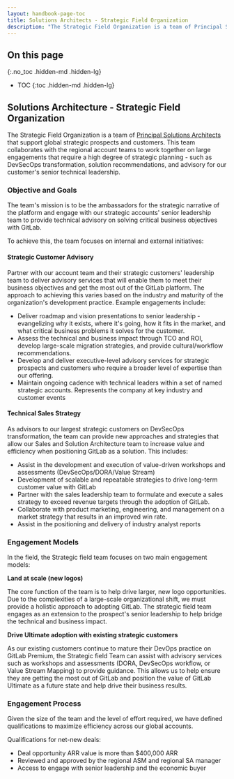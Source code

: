 ```yaml
---
layout: handbook-page-toc
title: Solutions Architects - Strategic Field Organization
description: "The Strategic Field Organization is a team of Principal Solutions Architects that support global strategic sales opportunities and customers."
---
```

## On this page
{:.no_toc .hidden-md .hidden-lg}

- TOC
{:toc .hidden-md .hidden-lg}

## Solutions Architecture - Strategic Field Organization

The Strategic Field Organization is a team of [Principal Solutions Architects](/job-families/sales/solutions-architect/#principal-solutions-architect-responsibilities) that support global strategic prospects and customers. This team collaborates with the regional account teams to work together on large engagements that require a high degree of strategic planning - such as DevSecOps transformation, solution recommendations, and advisory for our customer's senior technical leadership.

### Objective and Goals

The team's mission is to be the ambassadors for the strategic narrative of the platform and engage with our strategic accounts' senior leadership team to provide technical advisory on solving critical business objectives with GitLab.

To achieve this, the team focuses on internal and external initiatives:

#### Strategic Customer Advisory
Partner with our account team and their strategic customers' leadership team to deliver advisory services that will enable them to meet their business objectives and get the most out of the GitLab platform. The approach to achieving this varies based on the industry and maturity of the organization's development practice. Example engagements include:
* Deliver roadmap and vision presentations to senior leadership - evangelizing why it exists, where it's going, how it fits in the market, and what critical business problems it solves for the customer. 
* Assess the technical and business impact through TCO and ROI, develop large-scale migration strategies, and provide cultural/workflow recommendations.
* Develop and deliver executive-level advisory services for strategic prospects and customers who require a broader level of expertise than our offering.
* Maintain ongoing cadence with technical leaders within a set of named strategic accounts.
Represents the company at key industry and customer events

#### Technical Sales Strategy
As advisors to our largest strategic customers on DevSecOps transformation, the team can provide new approaches and strategies that allow our Sales and Solution Architecture team to increase value and efficiency when positioning GitLab as a solution. This includes:
* Assist in the development and execution of value-driven workshops and assessments (DevSecOps/DORA/Value Stream)
* Development of scalable and repeatable strategies to drive long-term customer value with GitLab
* Partner with the sales leadership team to formulate and execute a sales strategy to exceed revenue targets through the adoption of GitLab.
* Collaborate with product marketing, engineering, and management on a market strategy that results in an improved win rate.
* Assist in the positioning and delivery of industry analyst reports

### Engagement Models

In the field, the Strategic field team focuses on two main engagement models:

**Land at scale (new logos)**

The core function of the team is to help drive larger, new logo opportunities.  Due to the complexities of a large-scale organizational shift, we must provide a holistic approach to adopting GitLab. The strategic field team engages as an extension to the prospect's senior leadership to help bridge the technical and business impact.  

**Drive Ultimate adoption with existing strategic customers**

As our existing customers continue to mature their DevOps practice on GitLab Premium, the Strategic field Team can assist with advisory services such as workshops and assessments (DORA, DevSecOps workflow, or Value Stream Mapping) to provide guidance. This allows us to help ensure they are getting the most out of GitLab and position the value of GitLab Ultimate as a future state and help drive their business results.

### Engagement Process

Given the size of the team and the level of effort required, we have defined qualifications to maximize efficiency across our global accounts.

Qualifications for net-new deals:

* Deal opportunity ARR value is more than $400,000 ARR
* Reviewed and approved by the regional ASM and regional SA manager
* Access to engage with senior leadership and the economic buyer
